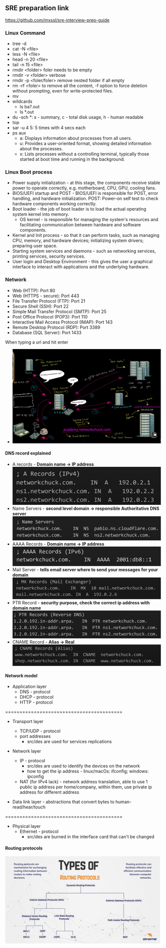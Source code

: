 ## SRE preparation link
https://github.com/mxssl/sre-interview-prep-guide


### Linux Command

* tree -d
* cat -N \<file>
* less -N \<file>
* head -n 20 \<file>
* tail -n 15 \<file>
* rmdir \<folder> foler needs to be empty
* rmdir -v \<folder> verbose
* rmdir -p \<foler/foler> remove nested folder if all empty
* rm -rf \<foler> to remove all the content, -f option to force deletion without prompting, even for write-protected files.
* mv
* wildcards
    * ls ba?.out
    * ls \*.out
* du -sch *: s - summary, c - total disk usage, h - human readable
* top
* sar -u 4 5: 5 times with 4 secs each
* ps aux
    * a: Displays information about processes from all users.
    * u: Provides a user-oriented format, showing detailed information about the processes.
    * x: Lists processes without a controlling terminal, typically those started at boot time and running in the background.

### Linux Boot process

* Power supply initialization - at this stage, the components receive stable power to operate correctly, e.g. motherboard, CPU, GPU, cooling fans.
* BIOS/UEFI startup and POST - BIOS/UEFI is responsible for POST, error handling, and hardware initialization. POST: Power-on self test to check hardware components working correctly.
* Boot loader - the job of boot loader is to load the actual operating system kernel into memory. 
    * OS kernel - is responsible for managing the system's resources and facilitating communication between hardware and software components.
* Kernel and Init process - so that it can perform tasks, such as managing CPU, memory, and hardware devices; initializing system drivers; preparing user space.
* Starting system services and daemons - such as networking services, printing services, security services.
* User login and Desktop Environment - this gives the user a graphical interface to interact with applications and the underlying hardware.

### Network

* Web (HTTP): Port 80
* Web (HTTPS - secure): Port 443
* File Transfer Protocol (FTP): Port 21
* Secure Shell (SSH): Port 22
* Simple Mail Transfer Protocol (SMTP): Port 25
* Post Office Protocol (POP3): Port 110
* Interactive Mail Access Protocol (IMAP): Port 143
* Remote Desktop Protocol (RDP): Port 3389
* Database (SQL Server): Port 1433 

When typing a url and hit enter
* ![alt text](<attachments/when typing a url.jpeg>)

#### DNS record explained
* A records - **Domain name -> IP address**
![alt text](<attachments/A record.jpeg>)
* Name Servers - **second level domain -> responsible Authoritative DNS server**
![alt text](<attachments/Name server.jpeg>)
* AAAA Records - **Domain name -> IP address**
![alt text](<attachments/AAAA record.jpeg>)
* Mail Server  - **tells email server where to send your messages for your domain**
![alt text](<attachments/MX Record.jpeg>)
* PTR Record - **security purpose, check the correct ip address with domain name**
![alt text](<attachments/PTR Record.jpeg>)
* CNAME Record - **Alias -> Real**
![alt text](attachments/CNAME.jpeg)

#### Network model

* Application layer
    * DNS - protocol
    * DHCP - protocol
    * HTTP - protocol

=========================================
* Transport layer
    * TCP/UDP - protocol
    * port addresses
        * src/des are used for services replications

* Network layer
    * IP - protocol
        * src/des are used to identify the devices on the network
        * how to get the ip address - linux/macOs: ifconfig; windows: ipconfig
    * NAT (for IPv4 lack) - network address translation, able to use 1 public ip address per home/company, within them, use private ip address for different address

* Data link layer - abstractions that convert bytes to human-read/hear/touch

=========================================
* Physical layer
    * Ethernet - protocol
        * src/des are burned in the interface card that can't be changed


#### Routing protocols

![alt text](<attachments/routing protocol.jpeg>)